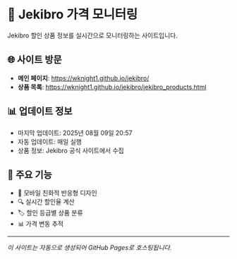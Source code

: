 # 🧸 Jekibro 가격 모니터링

Jekibro 할인 상품 정보를 실시간으로 모니터링하는 사이트입니다.

## 🌐 사이트 방문

- **메인 페이지**: https://wknight1.github.io/jekibro/
- **상품 목록**: https://wknight1.github.io/jekibro/jekibro_products.html

## 📊 업데이트 정보

- 마지막 업데이트: 2025년 08월 09일 20:57
- 자동 업데이트: 매일 실행
- 상품 정보: Jekibro 공식 사이트에서 수집

## 🎯 주요 기능

- 📱 모바일 친화적 반응형 디자인
- 🔍 실시간 할인율 계산
- 🏷️ 할인 등급별 상품 분류
- 📊 가격 변동 추적

---

*이 사이트는 자동으로 생성되어 GitHub Pages로 호스팅됩니다.*
